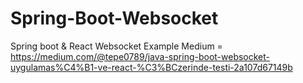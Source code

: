# Spring-Boot-Websocket
Spring boot &amp; React Websocket Example
Medium = https://medium.com/@tepe0789/java-spring-boot-websocket-uygulamas%C4%B1-ve-react-%C3%BCzerinde-testi-2a107d67149b
